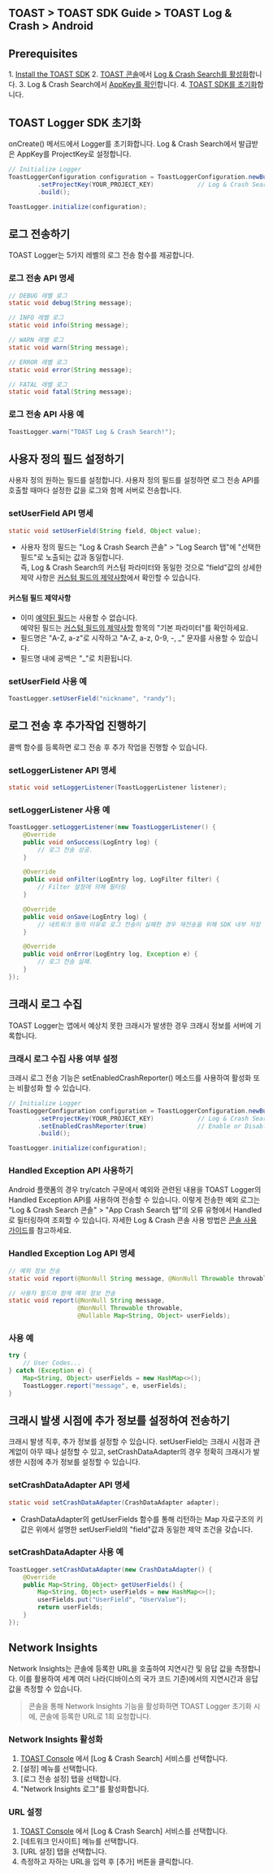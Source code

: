 ## TOAST > TOAST SDK Guide > TOAST Log & Crash > Android

## Prerequisites

1\. [Install the TOAST SDK](./getting-started-android)
2\. [TOAST 콘솔](https://console.cloud.toast.com)에서 [Log & Crash Search를 활성화](https://docs.toast.com/ko/Analytics/Log%20&%20Crash%20Search/ko/console-guide/)합니다.
3\. Log & Crash Search에서 [AppKey를 확인](https://docs.toast.com/ko/Analytics/Log%20&%20Crash%20Search/ko/console-guide/#appkey)합니다.
4\. [TOAST SDK를 초기화](./getting-started-android/#toast-sdk_1)합니다.

## TOAST Logger SDK 초기화

onCreate() 메서드에서 Logger를 초기화합니다.
Log & Crash Search에서 발급받은 AppKey를 ProjectKey로 설정합니다.

```java
// Initialize Logger
ToastLoggerConfiguration configuration = ToastLoggerConfiguration.newBuilder()
        .setProjectKey(YOUR_PROJECT_KEY)            // Log & Crash Search AppKey
        .build();

ToastLogger.initialize(configuration);
```

## 로그 전송하기

TOAST Logger는 5가지 레벨의 로그 전송 함수를 제공합니다.

### 로그 전송 API 명세

```java
// DEBUG 레벨 로그
static void debug(String message);

// INFO 레벨 로그
static void info(String message);

// WARN 레벨 로그
static void warn(String message);

// ERROR 레벨 로그
static void error(String message);

// FATAL 레벨 로그
static void fatal(String message);
```

### 로그 전송 API 사용 예

```java
ToastLogger.warn("TOAST Log & Crash Search!");
```

## 사용자 정의 필드 설정하기

사용자 정의 원하는 필드를 설정합니다. 
사용자 정의 필드를 설정하면 로그 전송 API를 호출할 때마다 설정한 값을 로그와 함께 서버로 전송합니다.

### setUserField API 명세

```java
static void setUserField(String field, Object value);
```

*  사용자 정의 필드는 "Log & Crash Search 콘솔" > "Log Search 탭"에 "선택한 필드"로 노출되는 값과 동일합니다.  
즉, Log & Crash Search의 커스텀 파라미터와 동일한 것으로 "field"값의 상세한 제약 사항은 [커스텀 필드의 제약사항](http://docs.toast.com/ko/Analytics/Log%20&%20Crash%20Search/ko/api-guide/)에서 확인할 수 있습니다.

#### 커스텀 필드 제약사항

* 이미 [예약된 필드](./log-collector-reserved-fields)는 사용할 수 없습니다.  
예약된 필드는 [커스텀 필드의 제약사항](http://docs.toast.com/ko/Analytics/Log%20&%20Crash%20Search/ko/api-guide/) 항목의 "기본 파라미터"를 확인하세요.
* 필드명은 "A-Z, a-z"로 시작하고 "A-Z, a-z, 0-9, -, _" 문자를 사용할 수 있습니다.
* 필드명 내에 공백은 "\_"로 치환됩니다.

### setUserField 사용 예

```java
ToastLogger.setUserField("nickname", "randy");
```

## 로그 전송 후 추가작업 진행하기

콜백 함수를 등록하면 로그 전송 후 추가 작업을 진행할 수 있습니다.

### setLoggerListener API 명세

```java
static void setLoggerListener(ToastLoggerListener listener);
```

### setLoggerListener 사용 예

```java
ToastLogger.setLoggerListener(new ToastLoggerListener() {
    @Override
    public void onSuccess(LogEntry log) {
        // 로그 전송 성공.
    }

    @Override
    public void onFilter(LogEntry log, LogFilter filter) {
        // Filter 설정에 의해 필터링
    }

    @Override
    public void onSave(LogEntry log) {
        // 네트워크 등의 이유로 로그 전송이 실패한 경우 재전송을 위해 SDK 내부 저장
    }

    @Override
    public void onError(LogEntry log, Exception e) {
        // 로그 전송 실패.
    }
});
```

## 크래시 로그 수집

TOAST Logger는 앱에서 예상치 못한 크래시가 발생한 경우 크래시 정보를 서버에 기록합니다.

### 크래시 로그 수집 사용 여부 설정

크래시 로그 전송 기능은 setEnabledCrashReporter() 메소드를 사용하여 활성화 또는 비활성화 할 수 있습니다.

```java
// Initialize Logger
ToastLoggerConfiguration configuration = ToastLoggerConfiguration.newBuilder()
        .setProjectKey(YOUR_PROJECT_KEY)            // Log & Crash Search AppKey
        .setEnabledCrashReporter(true)              // Enable or Disable Crash Reporter
        .build();

ToastLogger.initialize(configuration);
```

### Handled Exception API 사용하기

Android 플랫폼의 경우 try/catch 구문에서 예외와 관련된 내용을 TOAST Logger의 Handled Exception API를 사용하여 전송할 수 있습니다. 
이렇게 전송한 예외 로그는 "Log & Crash Search 콘솔" > "App Crash Search 탭"의 오류 유형에서 Handled로 필터링하여 조회할 수 있습니다.
자세한 Log & Crash 콘솔 사용 방법은 [콘솔 사용 가이드](http://docs.toast.com/ko/Analytics/Log%20&%20Crash%20Search/ko/console-guide/)를 참고하세요.

### Handled Exception Log API 명세

```java
// 예외 정보 전송
static void report(@NonNull String message, @NonNull Throwable throwable);

// 사용자 필드와 함께 예외 정보 전송
static void report(@NonNull String message,
                   @NonNull Throwable throwable,
                   @Nullable Map<String, Object> userFields);
```

### 사용 예

```java
try {
    // User Codes...
} catch (Exception e) {
    Map<String, Object> userFields = new HashMap<>();
    ToastLogger.report("message", e, userFields);
}
```

## 크래시 발생 시점에 추가 정보를 설정하여 전송하기

크래시 발생 직후, 추가 정보를 설정할 수 있습니다.
setUserField는 크래시 시점과 관계없이 아무 때나 설정할 수 있고, setCrashDataAdapter의 경우 정확히 크래시가 발생한 시점에 추가 정보를 설정할 수 있습니다.

### setCrashDataAdapter API 명세

```java
static void setCrashDataAdapter(CrashDataAdapter adapter);
```
* CrashDataAdapter의 getUserFields 함수를 통해 리턴하는 Map 자료구조의 키값은 위에서 설명한 setUserField의 "field"값과 동일한 제약 조건을 갖습니다.

### setCrashDataAdapter 사용 예

```java
ToastLogger.setCrashDataAdapter(new CrashDataAdapter() {
    @Override
    public Map<String, Object> getUserFields() {
        Map<String, Object> userFields = new HashMap<>();
        userFields.put("UserField", "UserValue");
        return userFields;
    }
});
```

## Network Insights
Network Insights는 콘솔에 등록한 URL을 호출하여 지연시간 및 응답 값을 측정합니다. 이를 활용하여 세계 여러 나라(디바이스의 국가 코드 기준)에서의 지연시간과 응답 값을 측정할 수 있습니다.

> 콘솔을 통해 Network Insights 기능을 활성화하면 TOAST Logger 초기화 시에, 콘솔에 등록한 URL로 1회 요청합니다.

### Network Insights 활성화

1. [TOAST Console](https://console.toast.com/) 에서 [Log & Crash Search] 서비스를 선택합니다.
2. [설정] 메뉴를 선택합니다.
3. [로그 전송 설정] 탭을 선택합니다.
4. "Network Insights 로그"를 활성화합니다.

### URL 설정

1. [TOAST Console](https://console.toast.com/) 에서 [Log & Crash Search] 서비스를 선택합니다.
2. [네트워크 인사이트] 메뉴를 선택합니다.
3. [URL 설정] 탭을 선택합니다.
4. 측정하고 자하는 URL을 입력 후 [추가] 버튼을 클릭합니다.




